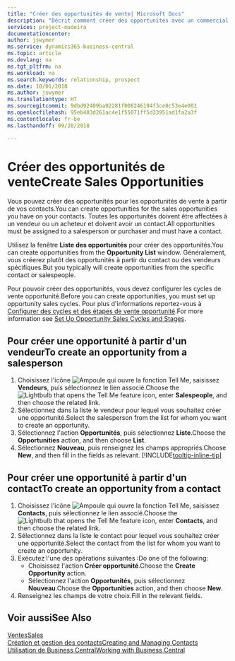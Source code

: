 ```yaml
---
title: "Créer des opportunités de vente| Microsoft Docs"
description: "Décrit comment créer des opportunités avec un commercial ou un contact dans Business Central."
services: project-madeira
documentationcenter: 
author: jswymer
ms.service: dynamics365-business-central
ms.topic: article
ms.devlang: na
ms.tgt_pltfrm: na
ms.workload: na
ms.search.keywords: relationship, prospect
ms.date: 10/01/2018
ms.author: jswymer
ms.translationtype: HT
ms.sourcegitcommit: 9dbd92409ba02281f008246194f3ce0c53e4e001
ms.openlocfilehash: 95eb483d261ac4e1f55071ff5d33951ad1fa2a3f
ms.contentlocale: fr-be
ms.lasthandoff: 09/28/2018

---
```

# <a name="create-sales-opportunities"></a><span data-ttu-id="60918-103">Créer des opportunités de vente</span><span class="sxs-lookup"><span data-stu-id="60918-103">Create Sales Opportunities</span></span>
<span data-ttu-id="60918-104">Vous pouvez créer des opportunités pour les opportunités de vente à partir de vos contacts.</span><span class="sxs-lookup"><span data-stu-id="60918-104">You can create opportunities for the sales opportunities you have on your contacts.</span></span> <span data-ttu-id="60918-105">Toutes les opportunités doivent être affectées à un vendeur ou un acheteur et doivent avoir un contact.</span><span class="sxs-lookup"><span data-stu-id="60918-105">All opportunities must be assigned to a salesperson or purchaser and must have a contact.</span></span>

<span data-ttu-id="60918-106">Utilisez la fenêtre **Liste des opportunités** pour créer des opportunités.</span><span class="sxs-lookup"><span data-stu-id="60918-106">You can create opportunities from the **Opportunity List** window.</span></span> <span data-ttu-id="60918-107">Généralement, vous créerez plutôt des opportunités à partir du contact ou des vendeurs spécifiques.</span><span class="sxs-lookup"><span data-stu-id="60918-107">But you typically will create opportunities from the specific contact or salespeople.</span></span>

<span data-ttu-id="60918-108">Pour pouvoir créer des opportunités, vous devez configurer les cycles de vente opportunité.</span><span class="sxs-lookup"><span data-stu-id="60918-108">Before you can create opportunities, you must set up opportunity sales cycles.</span></span> <span data-ttu-id="60918-109">Pour plus d'informations reportez-vous à [Configurer des cycles et des étapes de vente opportunité](marketing-how-setup-opportunity-sales-cycles-stages.md).</span><span class="sxs-lookup"><span data-stu-id="60918-109">For more information see [Set Up Opportunity Sales Cycles and Stages](marketing-how-setup-opportunity-sales-cycles-stages.md).</span></span>

## <a name="to-create-an-opportunity-from-a-salesperson"></a><span data-ttu-id="60918-110">Pour créer une opportunité à partir d'un vendeur</span><span class="sxs-lookup"><span data-stu-id="60918-110">To create an opportunity from a salesperson</span></span>
1. <span data-ttu-id="60918-111">Choisissez l'icône ![Ampoule qui ouvre la fonction Tell Me](media/ui-search/search_small.png "Dites-moi ce que vous voulez faire"), saisissez **Vendeurs**, puis sélectionnez le lien associé.</span><span class="sxs-lookup"><span data-stu-id="60918-111">Choose the ![Lightbulb that opens the Tell Me feature](media/ui-search/search_small.png "Tell me what you want to do") icon, enter **Salespeople**, and then choose the related link.</span></span>
2. <span data-ttu-id="60918-112">Sélectionnez dans la liste le vendeur pour lequel vous souhaitez créer une opportunité.</span><span class="sxs-lookup"><span data-stu-id="60918-112">Select the salesperson from the list for whom you want to create an opportunity.</span></span>
3. <span data-ttu-id="60918-113">Sélectionnez l'action **Opportunités**, puis sélectionnez **Liste**.</span><span class="sxs-lookup"><span data-stu-id="60918-113">Choose the **Opportunities** action, and then choose **List**.</span></span>
4. <span data-ttu-id="60918-114">Sélectionnez **Nouveau**, puis renseignez les champs appropriés.</span><span class="sxs-lookup"><span data-stu-id="60918-114">Choose **New**, and then fill in the fields as relevant.</span></span> [!INCLUDE[tooltip-inline-tip](includes/tooltip-inline-tip_md.md)]  



## <a name="to-create-an-opportunity-from-a-contact"></a><span data-ttu-id="60918-115">Pour créer une opportunité à partir d'un contact</span><span class="sxs-lookup"><span data-stu-id="60918-115">To create an opportunity from a contact</span></span>
1. <span data-ttu-id="60918-116">Choisissez l'icône ![Ampoule qui ouvre la fonction Tell Me](media/ui-search/search_small.png "Dites-moi ce que vous voulez faire"), saisissez **Contacts**, puis sélectionnez le lien associé.</span><span class="sxs-lookup"><span data-stu-id="60918-116">Choose the ![Lightbulb that opens the Tell Me feature](media/ui-search/search_small.png "Tell me what you want to do") icon, enter **Contacts**, and then choose the related link.</span></span>
2. <span data-ttu-id="60918-117">Sélectionnez dans la liste le contact pour lequel vous souhaitez créer une opportunité.</span><span class="sxs-lookup"><span data-stu-id="60918-117">Select the contact from the list for whom you want to create an opportunity.</span></span>
3. <span data-ttu-id="60918-118">Exécutez l'une des opérations suivantes :</span><span class="sxs-lookup"><span data-stu-id="60918-118">Do one of the following:</span></span>
   * <span data-ttu-id="60918-119">Choisissez l'action **Créer opportunité**.</span><span class="sxs-lookup"><span data-stu-id="60918-119">Choose the **Create Opportunity** action.</span></span>
   * <span data-ttu-id="60918-120">Sélectionnez l'action **Opportunités**, puis sélectionnez **Nouveau**.</span><span class="sxs-lookup"><span data-stu-id="60918-120">Choose the  **Opportunities** action, and then choose **New**.</span></span>
4. <span data-ttu-id="60918-121">Renseignez les champs de votre choix.</span><span class="sxs-lookup"><span data-stu-id="60918-121">Fill in the relevant fields.</span></span>

## <a name="see-also"></a><span data-ttu-id="60918-122">Voir aussi</span><span class="sxs-lookup"><span data-stu-id="60918-122">See Also</span></span>
[<span data-ttu-id="60918-123">Ventes</span><span class="sxs-lookup"><span data-stu-id="60918-123">Sales</span></span>](sales-manage-sales.md)  
[<span data-ttu-id="60918-124">Création et gestion des contacts</span><span class="sxs-lookup"><span data-stu-id="60918-124">Creating and Managing Contacts</span></span>](marketing-contacts.md)  
[<span data-ttu-id="60918-125">Utilisation de Business Central</span><span class="sxs-lookup"><span data-stu-id="60918-125">Working with Business Central</span></span>](ui-work-product.md)

